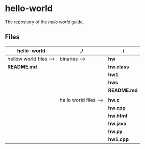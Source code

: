 # hello-world
The repository of the _hello_ _world_ guide.

## Files

 hello-world                 |         ./                |   ./        
 -----------                 | -----------------         | ---- 
 hellow world files &mdash;> | binaries &mdash;>         | **hw** 
 **README.md**               |                           | **hw.class** 
  |                          |                           | **hw1** 
  |                          |                           | **hwc**
  |                          |                           | **README.md**
  |                          |                           |
  |                          | hello world files &mdash;>| **hw.c**
  |                          |                           | **hw.cpp**
  |                          |                           | **hw.html**
  |                          |                           | **hw.java**
  |                          |                           | **hw.py**
  |                          |                           | **hw1.cpp**
 
 
